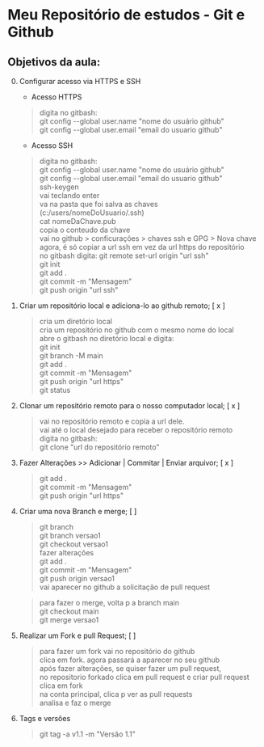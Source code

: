 # Meu Repositório de estudos - Git e Github

## Objetivos da aula:

0. Configurar acesso via HTTPS e SSH
   - Acesso HTTPS
   > digita no gitbash:  
   > git config --global user.name "nome do usuário github"  
   > git config --global user.email "email do usuario github"

   - Acesso SSH
   > digita no gitbash:  
   > git config --global user.name "nome do usuário github"  
   > git config --global user.email "email do usuario github"  
   > ssh-keygen  
   > vai teclando enter  
   > va na pasta que foi salva as chaves (c:/users/nomeDoUsuario/.ssh)  
   > cat nomeDaChave.pub  
   > copia o conteudo da chave  
   > vai no github > conficurações > chaves ssh e GPG > Nova chave  
   > agora, é só copiar a url ssh em vez da url https do repositório  
   > no gitbash digita: git remote set-url origin "url ssh"  
   > git init  
   > git add .  
   > git commit -m "Mensagem"  
   > git push origin "url ssh"

1. Criar um repositório local e adiciona-lo ao github remoto; [ x ]
   > cria um diretório local  
   > cria um repositório no github com o mesmo nome do local  
   > abre o gitbash no diretório local e digita:  
   > git init  
   > git branch -M main  
   > git add .  
   > git commit -m "Mensagem"  
   > git push origin "url https"  
   > git status

2. Clonar um repositório remoto para o nosso computador local; [ x ]
   > vai no repositório remoto e copia a url dele.  
   > vai até o local desejado para receber o repositório remoto  
   > digita no gitbash:  
   > git clone "url do repositório remoto"

3. Fazer Alterações >> Adicionar | Commitar | Enviar arquivor; [ x ]
   > git add .  
   > git commit -m "Mensagem"  
   > git push origin "url https"

4. Criar uma nova Branch e merge; [ ]
   > git branch  
   > git branch versao1  
   > git checkout versao1  
   > fazer alterações  
   > git add .  
   > git commit -m "Mensagem"  
   > git push origin versao1  
   > vai aparecer no github a solicitação de pull request  
     
    > para fazer o merge, volta p a branch main  
    > git checkout main  
    > git merge versao1
5. Realizar um Fork e pull Request; [ ]
   > para fazer um fork vai no repositório do github  
   > clica em fork. agora passará a aparecer no seu github  
   > após fazer alterações, se quiser fazer um pull request,  
   > no repositorio forkado clica em pull request e criar pull request
   > clica em fork  
   > na conta principal, clica p ver as pull requests  
   > analisa e faz o merge

6. Tags e versões
   > git tag -a v1.1 -m "Versão 1.1"

